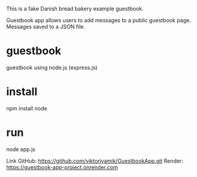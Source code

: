 This is a fake Danish bread bakery example guestbook.

Guestbook app allows users to add messages to a public guestbook page. Messages saved to a JSON file.

# guestbook
guestbook using node.js (express.js)

# install
npm install node

# run 
node app.js

Link
GitHub: https://github.com/viktoriyamik/GuestbookApp.git
Render: https://guestbook-app-project.onrender.com
